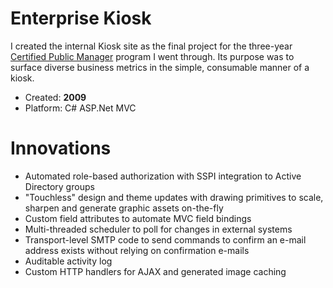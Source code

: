 # Enterprise Kiosk

I created the internal Kiosk site as the final project for the three-year [Certified Public Manager](https://en.wikipedia.org/wiki/Certified_Public_Manager) program I went through. Its purpose was to surface diverse business metrics in the simple, consumable manner of a kiosk.

- Created: **2009**
- Platform: C# ASP.Net MVC

# Innovations

- Automated role-based authorization with SSPI integration to Active Directory groups
- "Touchless" design and theme updates with drawing primitives to scale, sharpen and generate graphic assets on-the-fly
- Custom field attributes to automate MVC field bindings
- Multi-threaded scheduler to poll for changes in external systems
- Transport-level SMTP code to send commands to confirm an e-mail address exists without relying on confirmation e-mails
- Auditable activity log
- Custom HTTP handlers for AJAX and generated image caching

